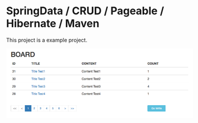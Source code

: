 # SpringData / CRUD / Pageable / Hibernate / Maven

This project is a example project. 

![ScreenShot](https://github.com/platonic7/SpringData-Example/blob/master/src/main/webapp/resources/image/list.png)